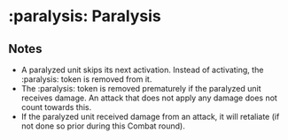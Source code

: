 # :paralysis: Paralysis

## Notes

- A paralyzed unit skips its next activation. Instead of activating, the :paralysis: token is removed from it.
- The :paralysis: token is removed prematurely if the paralyzed unit receives damage. An attack that does not apply any damage does not count towards this.
- If the paralyzed unit received damage from an attack, it will retaliate (if not done so prior during this Combat round).